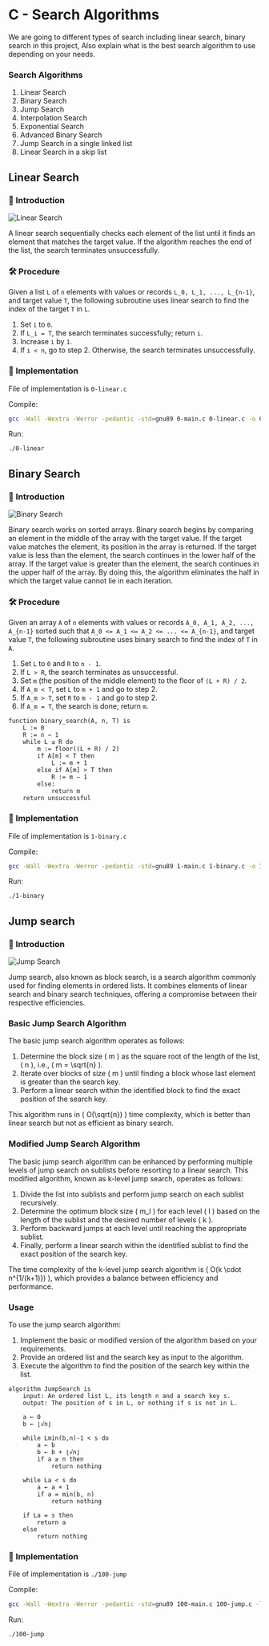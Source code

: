 # C - Search Algorithms

We are going to different types of search including linear search, binary search in this project, Also explain what is the best search algorithm to use depending on your needs.

### Search Algorithms

1. Linear Search
2. Binary Search
3. Jump Search
4. Interpolation Search
5. Exponential Search
6. Advanced Binary Search
7. Jump Search in a single linked list
8. Linear Search in a skip list

## Linear Search

### :book: Introduction

![Linear Search](https://sushrutkuchik.files.wordpress.com/2020/05/linear_search.gif?w=438)

A linear search sequentially checks each element of the list until it finds an element that matches the target value. If the algorithm reaches the end of the list, the search terminates unsuccessfully.

### 🛠️ Procedure

Given a list `L` of `n` elements with values or records `L_0, L_1, ..., L_{n-1}`, and target value `T`, the following subroutine uses linear search to find the index of the target `T` in `L`.

1. Set `i` to `0`.
2. If `L_i = T`, the search terminates successfully; return `i`.
3. Increase `i` by `1`.
4. If `i < n`, go to step 2. Otherwise, the search terminates unsuccessfully.

### 🔧 Implementation

File of implementation is `0-linear.c`

Compile:
```bash
gcc -Wall -Wextra -Werror -pedantic -std=gnu89 0-main.c 0-linear.c -o 0-linear
```

Run:
```bash
./0-linear
```

## Binary Search

### :book: Introduction

![Binary Search](https://upload.wikimedia.org/wikipedia/commons/thumb/c/c1/Binary-search-work.gif/220px-Binary-search-work.gif)

Binary search works on sorted arrays. Binary search begins by comparing an element in the middle of the array with the target value. If the target value matches the element, its position in the array is returned. If the target value is less than the element, the search continues in the lower half of the array. If the target value is greater than the element, the search continues in the upper half of the array. By doing this, the algorithm eliminates the half in which the target value cannot lie in each iteration.

### 🛠️ Procedure

Given an array `A` of `n` elements with values or records `A_0, A_1, A_2, ..., A_{n-1}` sorted such that `A_0 <= A_1 <= A_2 <= ... <= A_{n-1}`, and target value `T`, the following subroutine uses binary search to find the index of `T` in `A`.

1. Set `L` to `0` and `R` to `n - 1`.
2. If `L > R`, the search terminates as unsuccessful.
3. Set `m` (the position of the middle element) to the floor of `(L + R) / 2`.
4. If `A_m < T`, set `L` to `m + 1` and go to step 2.
5. If `A_m > T`, set `R` to `m - 1` and go to step 2.
6. If `A_m = T`, the search is done; return `m`.

```
function binary_search(A, n, T) is
    L := 0
    R := n − 1
    while L ≤ R do
        m := floor((L + R) / 2)
        if A[m] < T then
            L := m + 1
        else if A[m] > T then
            R := m − 1
        else:
            return m
    return unsuccessful
```

### 🔧 Implementation

File of implementation is `1-binary.c`

Compile:
```bash
gcc -Wall -Wextra -Werror -pedantic -std=gnu89 1-main.c 1-binary.c -o 1-binary
```

Run:
```bash
./1-binary
```

## Jump search

### :book: Introduction

![Jump Search](https://harkishen-singh.github.io/jump-search-visualisation/this.gif)

Jump search, also known as block search, is a search algorithm commonly used for finding elements in ordered lists. It combines elements of linear search and binary search techniques, offering a compromise between their respective efficiencies.

### Basic Jump Search Algorithm

The basic jump search algorithm operates as follows:

1. Determine the block size \( m \) as the square root of the length of the list, \( n \), i.e., \( m = \sqrt{n} \).
2. Iterate over blocks of size \( m \) until finding a block whose last element is greater than the search key.
3. Perform a linear search within the identified block to find the exact position of the search key.

This algorithm runs in \( O(\sqrt{n}) \) time complexity, which is better than linear search but not as efficient as binary search.

### Modified Jump Search Algorithm

The basic jump search algorithm can be enhanced by performing multiple levels of jump search on sublists before resorting to a linear search. This modified algorithm, known as k-level jump search, operates as follows:

1. Divide the list into sublists and perform jump search on each sublist recursively.
2. Determine the optimum block size \( m_l \) for each level \( l \) based on the length of the sublist and the desired number of levels \( k \).
3. Perform backward jumps at each level until reaching the appropriate sublist.
4. Finally, perform a linear search within the identified sublist to find the exact position of the search key.

The time complexity of the k-level jump search algorithm is \( O(k \cdot n^{1/(k+1)}) \), which provides a balance between efficiency and performance.

### Usage

To use the jump search algorithm:

1. Implement the basic or modified version of the algorithm based on your requirements.
2. Provide an ordered list and the search key as input to the algorithm.
3. Execute the algorithm to find the position of the search key within the list.

```
algorithm JumpSearch is
    input: An ordered list L, its length n and a search key s.
    output: The position of s in L, or nothing if s is not in L.

    a ← 0
    b ← ⌊√n⌋

    while Lmin(b,n)-1 < s do
        a ← b
        b ← b + ⌊√n⌋
        if a ≥ n then
            return nothing

    while La < s do
        a ← a + 1
        if a = min(b, n)
            return nothing

    if La = s then
        return a
    else
        return nothing
```

### 🔧 Implementation

File of implementation is `./100-jump`

Compile:
```bash
gcc -Wall -Wextra -Werror -pedantic -std=gnu89 100-main.c 100-jump.c -lm -o 100-jump
```

Run:
```bash
./100-jump
```